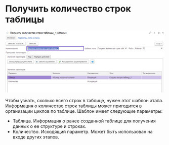 # Получить количество строк таблицы

![](<../../../../.gitbook/assets/Получить количество строк таблицы.png>)

Чтобы узнать, сколько всего строк в таблице, нужен этот шаблон этапа. Информация о количестве строк таблицы может пригодится в организации циклов по таблице. Шаблон имеет следующие параметры:

* Таблица. Информация о ранее созданной таблице для получения данных о ее структуре и строках.
* Количество. Исходящий параметр. Может быть использован на входе других этапов.
